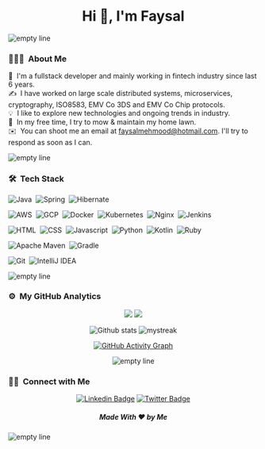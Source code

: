 <h1 align="center">Hi 👋, I'm Faysal</h1>

<img src="https://user-images.githubusercontent.com/73097560/115834477-dbab4500-a447-11eb-908a-139a6edaec5c.gif" alt="empty line">

### 👨🏻‍💻 &nbsp;About Me
🔭    &nbsp;I'm a fullstack developer and mainly working in fintech industry since last 6 years.\
✍️ &nbsp;I have worked on large scale distributed systems, microservices, cryptography, ISO8583, EMV Co 3DS and EMV Co Chip protocols.\
💡    &nbsp;I like to explore new technologies and ongoing trends in industry.\
🌱    &nbsp;In my free time, I try to mow & maintain my home lawn.\
✉️ &nbsp;You can shoot me an email at faysalmehmood@hotmail.com. I'll try to respond as soon as I can.

<img src="https://user-images.githubusercontent.com/73097560/115834477-dbab4500-a447-11eb-908a-139a6edaec5c.gif" alt="empty line">

### 🛠 &nbsp;Tech Stack

![Java](https://img.shields.io/badge/Java-72b854?style=for-the-badge&logo=java&logoColor=white)&nbsp;
![Spring](https://img.shields.io/badge/Spring-4bb31e?style=for-the-badge&logo=spring&logoColor=white)&nbsp;
![Hibernate](https://img.shields.io/badge/Hibernate-257303?style=for-the-badge&logo=Hibernate&logoColor=white)

![AWS](https://img.shields.io/badge/AWS-5e9acc?style=for-the-badge&logo=amazon-aws&logoColor=white)&nbsp;
![GCP](https://img.shields.io/badge/GCP-368acf?style=for-the-badge&logo=google-cloud&logoColor=white)&nbsp;
![Docker](https://img.shields.io/badge/docker-197ed1?style=for-the-badge&logo=docker&logoColor=white)&nbsp;
![Kubernetes](https://img.shields.io/badge/kubernetes-078bf7?style=for-the-badge&logo=kubernetes&logoColor=white)&nbsp;
![Nginx](https://img.shields.io/badge/nginx-187bde?style=for-the-badge&logo=nginx&logoColor=white)&nbsp;
![Jenkins](https://img.shields.io/badge/jenkins-0353a3?style=for-the-badge&logo=jenkins&logoColor=white)

![HTML](https://img.shields.io/badge/HTML-9e84b8?style=for-the-badge&logo=html5&logoColor=white)&nbsp;
![CSS](https://img.shields.io/badge/CSS-9268bd?&style=for-the-badge&logo=css3&logoColor=white)&nbsp;
![Javascript](https://img.shields.io/badge/JavaScript-844bbd?style=for-the-badge&logo=javascript&logoColor=white)&nbsp;
![Python](https://img.shields.io/badge/Python-7126bd?style=for-the-badge&logo=python&logoColor=white)&nbsp;
![Kotlin](https://img.shields.io/badge/kotlin-57109e?style=for-the-badge&logo=kotlin&logoColor=white)&nbsp;
![Ruby](https://img.shields.io/badge/ruby-40057a?style=for-the-badge&logo=ruby&logoColor=white)

![Apache Maven](https://img.shields.io/badge/Apache%20Maven-9fa86f?style=for-the-badge&logo=Apache%20Maven&logoColor=white)&nbsp;
![Gradle](https://img.shields.io/badge/Gradle-9db041?style=for-the-badge&logo=Gradle&logoColor=white)

![Git](https://img.shields.io/badge/git-a86e5b?style=for-the-badge&logo=git&logoColor=white)&nbsp;
![IntelliJ IDEA](https://img.shields.io/badge/IntelliJIDEA-ad4e2f?style=for-the-badge&logo=intellij-idea&logoColor=white)

<img src="https://user-images.githubusercontent.com/73097560/115834477-dbab4500-a447-11eb-908a-139a6edaec5c.gif" alt="empty line">

### ⚙️ &nbsp;My GitHub Analytics

<div align="center">

![](https://github-profile-summary-cards.vercel.app/api/cards/repos-per-language?username=faysalmehmood&theme=github_dark)
![](https://github-readme-stats.vercel.app/api/top-langs?username=faysalmehmood&theme=github_dark&layout=compact)

![Github stats](https://github-readme-stats-eight-theta.vercel.app/api?username=faysalmehmood&show_icons=true&theme=algolia&include_all_commits=true&count_private=true)
<img src="https://github-readme-streak-stats.herokuapp.com/?user=faysalmehmood&theme=tokyonight_duo" alt="mystreak"/>

[![GitHub Activity Graph](https://activity-graph.herokuapp.com/graph?username=faysalmehmood&theme=react-dark)](faysalmehmood)

<img src="https://user-images.githubusercontent.com/73097560/115834477-dbab4500-a447-11eb-908a-139a6edaec5c.gif" alt="empty line">

</div>

### 🤝🏻 &nbsp;Connect with Me
<div align="center">

[![Linkedin Badge](https://img.shields.io/badge/-faysalmehmood-blue?style=flat-roundedrectangle&logo=Linkedin&logoColor=white&link=https://www.linkedin.com/in/faysalmahmoud)](https://www.linkedin.com/in/faysalmahmoud)
[![Twitter Badge](https://img.shields.io/badge/-faysalmehmood-2F4B2F?style=flat-roundedrectangle&logo=Twitter&logoColor=white&link=https://www.twitter.com/faysalmahmuod)](https://www.twitter.com/faysalmahmuod)

</div>
<!-- ![visitors](https://visitor-badge.glitch.me/badge?page_id=faysalmahmoud) -->
<h5 align="center">Made With ❤️ by Me </h5>

<img src="https://user-images.githubusercontent.com/73097560/115834477-dbab4500-a447-11eb-908a-139a6edaec5c.gif" alt="empty line">
